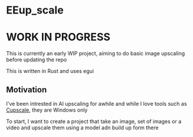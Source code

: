 # EEup_scale

# WORK IN PROGRESS

This is currently an early WIP project, aiming to do basic image upscaling before updating the repo

This is written in Rust and uses egui

## Motivation

I've been intrested in AI upscaling for awhile and while I love tools such as [Cupscale](https://github.com/n00mkrad/cupscale), they are Windows only

To start, I want to create a project that take an image, set of images or a video and upscale them using a model adn build up form there

